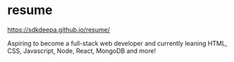 # resume
https://sdkdeepa.github.io/resume/

Aspiring to become a full-stack web developer and currently leaning HTML, CSS, Javascript, Node, React, MongoDB and more!
